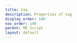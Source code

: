 ```yaml
---
title: tag
description: Properties of tag
display_order: 140
nav_order: 140
parent: MD Script
layout: default
---
```



